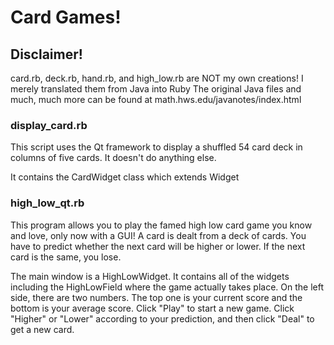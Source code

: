 # Card Games!

## Disclaimer!

card.rb, deck.rb, hand.rb, and high_low.rb are NOT my own creations!
I merely translated them from Java into Ruby
The original Java files and much, much more can be found at math.hws.edu/javanotes/index.html

### display_card.rb

This script uses the Qt framework to display a shuffled 54 card deck in columns of five cards.
It doesn't do anything else.

It contains the CardWidget class which extends Widget

### high_low_qt.rb

This program allows you to play the famed high low card game you know and love, only now with a GUI!
A card is dealt from a deck of cards.
You have to predict whether the next card will be higher or lower.
If the next card is the same, you lose.

The main window is a HighLowWidget. It contains all of the widgets including the HighLowField where the game actually takes place.
On the left side, there are two numbers. The top one is your current score and the bottom is your average score.
Click "Play" to start a new game. Click "Higher" or "Lower" according to your prediction, and then click "Deal" to get a new card.

